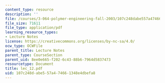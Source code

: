 ```yaml
---
content_type: resource
description: ''
file: /courses/3-064-polymer-engineering-fall-2003/107c248dabe557a474661348e4dbefa8_lec_12.pdf
file_size: 71611
file_type: application/pdf
learning_resource_types:
- Lecture Notes
license: https://creativecommons.org/licenses/by-nc-sa/4.0/
ocw_type: OCWFile
parent_title: Lecture Notes
parent_type: CourseSection
parent_uid: 8ee0e665-f202-6c43-88b6-7964d5837473
resourcetype: Document
title: lec_12.pdf
uid: 107c248d-abe5-57a4-7466-1348e4dbefa8
---
```


